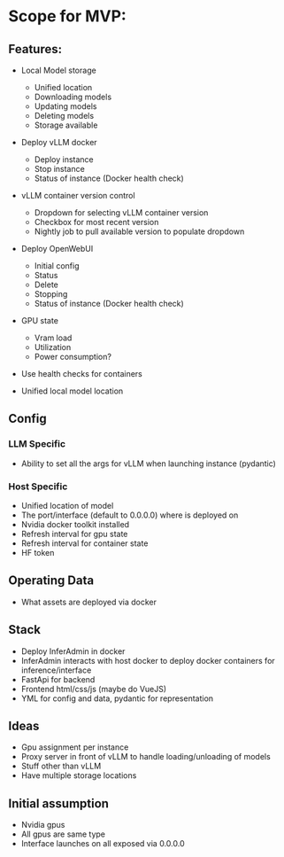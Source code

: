 # Scope for MVP:

## Features:
- Local Model storage
    - Unified location
    - Downloading models
    - Updating models
    - Deleting models
    - Storage available

- Deploy vLLM docker
    - Deploy instance
    - Stop instance
    - Status of instance (Docker health check)

- vLLM container version control
    - Dropdown for selecting vLLM container version
    - Checkbox for most recent version
    - Nightly job to pull available version to populate dropdown

- Deploy OpenWebUI
    - Initial config
    - Status
    - Delete
    - Stopping
    - Status of instance (Docker health check)

- GPU state
    - Vram load
    - Utilization
    - Power consumption?

- Use health checks for containers
- Unified local model location

## Config

### LLM Specific
- Ability to set all the args for vLLM when launching instance (pydantic)

### Host Specific
- Unified location of model
- The port/interface (default to 0.0.0.0) where is deployed on
- Nvidia docker toolkit installed
- Refresh interval for gpu state
- Refresh interval for container state
- HF token

## Operating Data
- What assets are deployed via docker

## Stack
- Deploy InferAdmin in docker
- InferAdmin interacts with host docker to deploy docker containers for inference/interface
- FastApi for backend
- Frontend html/css/js (maybe do VueJS)
- YML for config and data, pydantic for representation

## Ideas
- Gpu assignment per instance
- Proxy server in front of vLLM to handle loading/unloading of models
- Stuff other than vLLM
- Have multiple storage locations

## Initial assumption
- Nvidia gpus
- All gpus are same type
- Interface launches on all exposed via 0.0.0.0